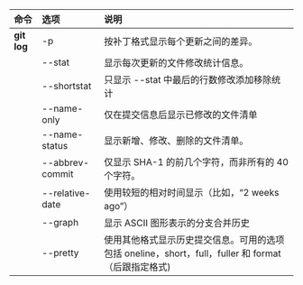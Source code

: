 |命令|选项|说明|
|:--|:--|:--|
|**git log**|-p|按补丁格式显示每个更新之间的差异。|
||--stat|显示每次更新的文件修改统计信息。|
||--shortstat|只显示 --stat 中最后的行数修改添加移除统计|
||--name-only|仅在提交信息后显示已修改的文件清单|
||--name-status|显示新增、修改、删除的文件清单。|
||--abbrev-commit|仅显示 SHA-1 的前几个字符，而非所有的 40 个字符。|
||--relative-date|使用较短的相对时间显示（比如，“2 weeks ago”）|
||--graph|显示 ASCII 图形表示的分支合并历史|
||--pretty|使用其他格式显示历史提交信息。可用的选项包括 oneline，short，full，fuller 和 format（后跟指定格式)|